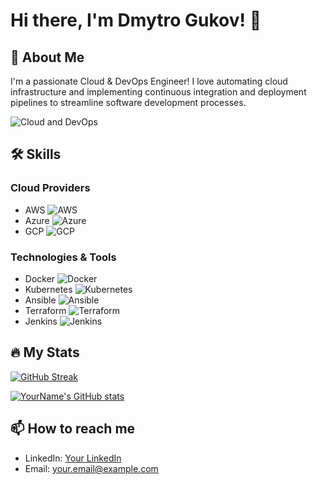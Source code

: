 # Hi there, I'm Dmytro Gukov! 👋

## 🚀 About Me
I'm a passionate Cloud & DevOps Engineer! I love automating cloud infrastructure and implementing continuous integration and deployment pipelines to streamline software development processes.

![Cloud and DevOps](https://www.linktopicture.com/cloud-devops.png) <!-- Replace this with a real link to an image -->

## 🛠 Skills

### Cloud Providers
- AWS ![AWS](https://img.shields.io/badge/AWS-%23FF9900.svg?style=for-the-badge&logo=amazonaws&logoColor=white)
- Azure ![Azure](https://img.shields.io/badge/Azure-%230072C6.svg?style=for-the-badge&logo=microsoftazure&logoColor=white)
- GCP ![GCP](https://img.shields.io/badge/Google_Cloud-%234285F4.svg?style=for-the-badge&logo=google-cloud&logoColor=white)

### Technologies & Tools
- Docker ![Docker](https://img.shields.io/badge/Docker-%232496ED.svg?style=for-the-badge&logo=docker&logoColor=white)
- Kubernetes ![Kubernetes](https://img.shields.io/badge/kubernetes-%23326CE5.svg?style=for-the-badge&logo=kubernetes&logoColor=white)
- Ansible ![Ansible](https://img.shields.io/badge/Ansible-%23EE0000.svg?style=for-the-badge&logo=ansible&logoColor=white)
- Terraform ![Terraform](https://img.shields.io/badge/Terraform-%235835CC.svg?style=for-the-badge&logo=terraform&logoColor=white)
- Jenkins ![Jenkins](https://img.shields.io/badge/Jenkins-%23D24939.svg?style=for-the-badge&logo=jenkins&logoColor=white)

## 🔥 My Stats

[![GitHub Streak](http://github-readme-streak-stats.herokuapp.com?user=yourusername&theme=dark&background=000000)](https://git.io/streak-stats)

[![YourName's GitHub stats](https://github-readme-stats.vercel.app/api?username=yourusername&show_icons=true&theme=radical)](https://github.com/anuraghazra/github-readme-stats)

## 📫 How to reach me

- LinkedIn: [Your LinkedIn](https://www.linkedin.com/in/yourlinkedin/)
- Email: your.email@example.com

